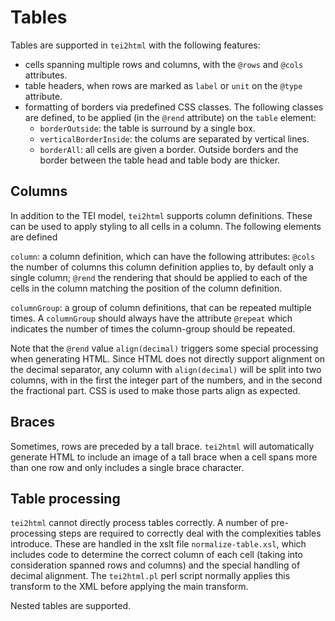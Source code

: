 # Tables #

Tables are supported in `tei2html` with the following features:

* cells spanning multiple rows and columns, with the `@rows` and `@cols` attributes.
* table headers, when rows are marked as `label` or `unit` on the `@type` attribute.
* formatting of borders via predefined CSS classes. The following classes are defined, to be applied (in the `@rend` attribute) on the `table` element:
  * `borderOutside`: the table is surround by a single box. 
  * `verticalBorderInside`: the colums are separated by vertical lines.
  * `borderAll`: all cells are given a border. Outside borders and the border between the table head and table body are thicker.

## Columns ##

In addition to the TEI model, `tei2html` supports column definitions. These can be used to apply styling to
all cells in a column. The following elements are defined

`column`: a column definition, which can have the following attributes: `@cols` the number of columns this
column definition applies to, by default only a single column; `@rend` the rendering that should be applied
to each of the cells in the column matching the position of the column definition.

`columnGroup`: a group of column definitions, that can be repeated multiple times. A `columnGroup` should 
always have the attribute `@repeat` which indicates the number of times the column-group should be repeated.

Note that the `@rend` value `align(decimal)` triggers some special processing when generating HTML. Since HTML
does not directly support alignment on the decimal separator, any column with `align(decimal)` will be
split into two columns, with in the first the integer part of the numbers, and in the second the fractional
part. CSS is used to make those parts align as expected.

## Braces ##

Sometimes, rows are preceded by a tall brace. `tei2html` will automatically generate HTML to include
an image of a tall brace when a cell spans more than one row and only includes a single brace character.

## Table processing ##

`tei2html` cannot directly process tables correctly. A number of pre-processing steps are required to
correctly deal with the complexities tables introduce. These are handled in the xslt file `normalize-table.xsl`,
which includes code to determine the correct column of each cell (taking into consideration spanned
rows and columns) and the special handling of decimal alignment. The `tei2html.pl` perl script normally
applies this transform to the XML before applying the main transform.

Nested tables are supported.
